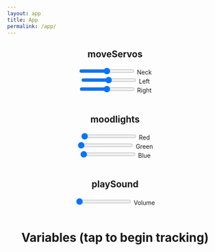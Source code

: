 ```yaml
---
layout: app
title: App
permalink: /app/
---
```

<script src="app.js"></script>
<center>
<div>

<h2>moveServos</h2>
<input type="range" id="neck" min="0" max="180" value="90" step="5" onchange="setNeck(this.value)"/> Neck<br>
<input type="range" id="left"  min="0" max="180" value="90" step="5" onchange="setLeft(this.value)"/> Left<br>
<input type="range" id="right" min="0" max="180" value="90" step="5" onchange="setRight(this.value)" /> Right<br>

<br>
<h2>moodlights</h2>
<input type="range" id="red" min="0" max="255" value="0" step="5" onchange="setRed(this.value)"/> Red<br>
<input type="range" id="green"  min="0" max="255" value="0" step="5" onchange="setGreen(this.value)"/> Green<br>
<input type="range" id="blue" min="0" max="255" value="0" step="5" onchange="setBlue(this.value)" /> Blue<br>

<br>
<h2>playSound</h2>
<input type="range" id="sound" min="0" max="255" value="0" step="5" onchange="callFunction(photon, 'playSound', this.value)"/> Volume<br><br>

<div onclick="setInterval(getNoise, 2500);
setInterval(getBrightness, 2500);">
<h1 id="noiselevel">Variables (tap to begin tracking)</h1>
<h1 id="brightnesslevel">  </h1>
</div>


<!-- LCD -->
<!-- <input type="text" name="lcdtext" id="lcdtextbox">
<input type="button" value="Submit" onclick='lcdPrint(document.getElementById("lcdtextbox").value)'> -->


</div>
</center>
